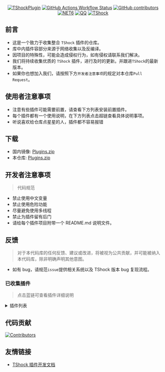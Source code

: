 <div align = "center">
  
[![TShockPlugin](https://socialify.git.ci/Controllerdestiny/TShockPlugin/image?description=1&descriptionEditable=%E4%B8%80%E4%B8%AA%E6%94%B6%E9%9B%86TShock%E6%8F%92%E4%BB%B6%E7%9A%84%E4%BB%93%E5%BA%93&font=Inter&forks=1&issues=1&name=1&pattern=Diagonal%20Stripes&pulls=1&stargazers=1&theme=Auto)](https://github.com/Controllerdestiny/TShockPlugin)
[![GitHub Actions Workflow Status](https://img.shields.io/github/actions/workflow/status/Controllerdestiny/TShockPlugin/.github%2Fworkflows%2Fplugins_publish.yml)](https://github.com/Controllerdestiny/TShockPlugin/actions)
[![GitHub contributors](https://img.shields.io/github/contributors/Controllerdestiny/TShockPlugin?style=flat)](https://github.com/Controllerdestiny/TShockPlugin/graphs/contributors)
[![NET6](https://img.shields.io/badge/Core-%20.NET_6-blue)](https://dotnet.microsoft.com/zh-cn/)
[![QQ](https://img.shields.io/badge/QQ-EB1923?logo=tencent-qq&logoColor=white)](https://qm.qq.com/cgi-bin/qm/qr?k=54tOesIU5g13yVBNFIuMBQ6AzjgE6f0m&jump_from=webapi&authKey=6jzafzJEqQGzq7b2mAHBw+Ws5uOdl83iIu7CvFmrfm/Xxbo2kNHKSNXJvDGYxhSW)
[![TShock](https://img.shields.io/badge/TShock5.2.0-2B579A.svg?&logo=TShock&logoColor=white)](https://github.com/Pryaxis/TShock)

</div>

## 前言

- 这是一个致力于收集整合 `TShock` 插件的仓库。
- 库中内插件容部分来源于网络收集以及反编译。
- 因项目的特殊性，可能会造成侵权行为，如有侵权请联系我们解决。
- 我们将持续收集优质的 `TShock` 插件，进行及时的更新。并跟进`TShock`的最新版本。
- 如果你也想加入我们，请按照下方`开发者注意事项`的规定对本仓库`Pull Request`。


## 使用者注意事项

- 注意有些插件可能需要前置，请查看下方列表安装前置插件。
- 每个插件都有一个使用说明，在下方列表点击超链查看具体说明事项。
- 听说喜欢给仓库点星星的人，插件都不容易报错

## 下载

- 国内镜像: [Plugins.zip](https://github.moeyy.xyz/https://github.com/Controllerdestiny/TShockPlugin/releases/download/V1.0.0.0/Plugins.zip)
- 本仓库: [Plugins.zip](https://github.com/Controllerdestiny/TShockPlugin/releases/tag/V1.0.0.0)


## 开发者注意事项

> 代码规范

- 禁止使用中文变量
- 禁止使用危险功能
- 尽量避免使用多线程
- 禁止为插件留有后门
- 请给每个插件项目附带一个 README.md 说明文件。

## 反馈

> 对于本代码库的任何反馈、建议或改进，将被视为公共贡献，并可能被纳入本代码库，除非明确声明其他意图。

- 如有 bug，请规范`issue`提供相关系统以及 TShock 版本 bug 复现流程。

### 已收集插件

> 点击蓝链可查看插件详细说明

<Details>
<Summary>插件列表</Summary>

| 名称                                                             |          插件说明           |                                                                       前置                                                                       |
| ---------------------------------------------------------------- |:-----------------------:| :----------------------------------------------------------------------------------------------------------------------------------------------: |
| [ChattyBridge](ChattyBridge/README.md)                           |         用于跨服聊天          |                                                                        无                                                                        |
| [EconomicsAPI](EconomicsAPI/README.md)                           |         经济插件前置          |                                                                        无                                                                        |
| [Economics.RPG](Economics.RPG/README.md)                         |           RPG           |                                                      [EconomicsAPI](EconomicsAPI/README.md)                                                      |
| [Economics.WeaponPlus](Economics.WeaponPlus/README.md)           |          强化武器           |                                                      [EconomicsAPI](EconomicsAPI/README.md)                                                      |
| [Economics.Deal](Economics.RPG/README.md)                        |          交易插件           |                                                      [EconomicsAPI](EconomicsAPI/README.md)                                                      |
| [Economics.Shop](Economics.Shop/README.md)                       |          商店插件           | [EconomicsAPI](EconomicsAPI/README.md)<br>[Economics.RPG](https://github.com/Controllerdestiny/TShockPlugin/blob/master/Economics.RPG/README.md) |
| [Economics.Skill](Economics.Skill/README.md)                     |          技能插件           | [EconomicsAPI](EconomicsAPI/README.md)<br>[Economics.RPG](https://github.com/Controllerdestiny/TShockPlugin/blob/master/Economics.RPG/README.md) |
| [Economics.Regain](Economics.Regain/README.md)                   |          物品回收           |                                                      [EconomicsAPI](EconomicsAPI/README.md)                                                      |
| [Economics.Projectile](Economics.Projectile/README.md)           |          自定义弹幕          |                                [EconomicsAPI](EconomicsAPI/README.md)<br>[Economics.RPG](Economics.RPG/README.md)                                |
| [Economics.NPC](Economics.NPC/README.md)                         |          任务插件           |                                                      [EconomicsAPI](EconomicsAPI/README.md)                                                      |
| [Economics.Task](Economics.Task/README.md)                       |         自定义怪物奖励         | [EconomicsAPI](EconomicsAPI/README.md)<br>[Economics.RPG](https://github.com/Controllerdestiny/TShockPlugin/blob/master/Economics.RPG/README.md) |
| [CreateSpawn](CreateSpawn/README.md)                             |         出生点建筑生成         |                                                                        无                                                                        |
| [AutoBroadcast](AutoBroadcast/README.md)                         |          自动广播           |                                                                        无                                                                        |
| [AutoTeam](AutoTeam/README.md)                                   |          自动队伍           |                                                                        无                                                                        |
| [BridgeBuilder](BridgeBuilder/README.md)                         |          快速铺桥           |                                                                        无                                                                        |
| [OnlineGiftPackage](OnlineGiftPackage/README.md)                 |          在线礼包           |                                                                        无                                                                        |
| [LifemaxExtra](LifemaxExtra/README.md)                           |        吃更多生命果/水晶        |                                                                        无                                                                        |
| [DisableMonsLoot](DisableMonsLoot/README.md)                     |          禁怪物掉落          |                                                                        无                                                                        |
| [PermaBuff](PermaBuff/README.md)                                 |         永久 Buff         |                                                                        无                                                                        |
| [ShortCommand](ShortCommand/README.md)                           |          简短指令           |                                                                        无                                                                        |
| [ProgressBag](ProgressBag/README.md)                             |          进度礼包           |                                                                        无                                                                        |
| [CriticalHit](CriticalHit/README.md)                             |          击打提示           |                                                                        无                                                                        |
| [Back](Back/README.md)                                           |          死亡回溯           |                                                                        无                                                                        |
| [BanNpc](BanNpc/README.md)                                       |         阻止怪物生成          |                                                                        无                                                                        |
| [MapTeleport](MapTp/README.md)                                   |         双击大地图传送         |                                                                        无                                                                        |
| [RandReSpawn](RandRespawn/README.md)                             |          随机出生点          |                                                                        无                                                                        |
| [CGive](CGive/README.md)                                         |          离线命令           |                                                                        无                                                                        |
| [RainbowChat](RainbowChat/README.md)                             |        每次说话颜色不一样        |                                                                        无                                                                        |
| [NormalDropsBags](NormalDropsBags/README.md)                     |         普通难度宝藏袋         |                                                                        无                                                                        |
| [DisableSurfaceProjectiles](DisableSurfaceProjectiles/README.md) |          禁地表弹幕          |                                                                        无                                                                        |
| [RecipesBrowser](RecipesBrowser/README.md)                       |           合成表           |                                                                        无                                                                        |
| [DisableGodMod](DisableGodMod/README.md)                         |         阻止玩家无敌          |                                                                        无                                                                        |
| [TownNPCHomes](TownNPCHomes/README.md)                           |        NPC 快速回家         |                                                                        无                                                                        |
| [RegionView](RegionView/README.md)                               |         显示区域边界          |                                                                        无                                                                        |
| [Noagent](Noagent/README.md)                                     |       禁止代理 ip 进入        |                                                                        无                                                                        |
| [SwitchCommands](SwitchCommands/README.md)                       |         区域执行指令          |                                                                        无                                                                        |
| [GolfRewards](GolfRewards/README.md)                             |          高尔夫奖励          |                                                                        无                                                                        |
| [DataSync](DataSync/README.md)                                   |          进度同步           |                                                                        无                                                                        |
| [ProgressRestrict](ProgressRestrict/README.md)                   |          超进度检测          |                                                          [DataSync](DataSync/README.md)                                                          |
| [PacketsStop](PacketsStop/README.md)                             |          数据包拦截          |                                                                        无                                                                        |
| [DeathDrop](DeathDrop/README.md)                                 |     怪物死亡随机和自定义掉落物品      |                                                                        无                                                                        |
| [DTEntryBlock](DTEntryBlock/README.md)                           |        阻止进入地牢或神庙        |                                                                        无                                                                        |
| [PerPlayerLoot](PerPlayerLoot/README.md)                         |        玩家战利品单独箱子        |                                                                        无                                                                        |
| [PvPer](PvPer/README.md)                                         |          决斗系统           |                                                                        无                                                                        |
| [DumpTerrariaID](DumpTerrariaID/README.md)                       |          输出 ID          |                                                                        无                                                                        |
| [DamageStatistic](DamageStatistic/README.md)                     |          伤害统计           |                                                                        无                                                                        |
| [AdditionalPylons](AdditionalPylons/README.md)                   |         放置更多晶塔          |                                                                        无                                                                        |
| [History](History/README.md)                                     |         历史图格记录          |                                                                        无                                                                        |
| [Invincibility](Invincibility/README.md)                         |          限时无敌           |                                                                        无                                                                        |
| [Ezperm](Ezperm/README.md)                                       |          批量改权限          |                                                                        无                                                                        |
| [AutoClear](Autoclear/README.md)                                 |         智能自动扫地          |                                                                        无                                                                        |
| [EssentialsPlus](EssentialsPlus/README.md)                       |         更多管理指令          |                                                                        无                                                                        |
| [ShowArmors](ShowArmors/README.md)                               |          展示装备栏          |                                                                        无                                                                        |
| [VeinMiner](VeinMiner/README.md)                                 |          连锁挖矿           |                                                                        无                                                                        |
| [PersonalPermission](PersonalPermission/README.md)               |        为玩家单独设置权限        |                                                                        无                                                                        |
| [ItemPreserver](ItemPreserver/README.md)                         |         指定物品不消耗         |                                                                        无                                                                        |
| [SimultaneousUseFix](SimultaneousUseFix/README.md)               |     解决卡双锤卡星旋机枪之类的问题     |                                      [Chireiden.TShock.Omni](https://github.com/sgkoishi/yaaiomni/releases)                                       |
| [Challenger](Challenger/README.md)                               |          挑战者模式          |                                                                        无                                                                        |
| [MiniGamesAPI](MiniGamesAPI/README.md)                           |        豆沙小游戏 API        |                                                                        无                                                                        |
| [BuildMaster](BuildMaster/README.md)                             |      豆沙小游戏·建筑大师模式       |                                                      [MiniGamesAPI](MiniGamesAPI/README.md)                                                      |
| [journeyUnlock](journeyUnlock/README.md)                         |         解锁旅途物品          |                                                                        无                                                                        |
| [ListPlugins](ListPlugins/README.md)                             |          查已装插件          |                                                                        无                                                                        |
| [BagPing](BagPing/README.md)                                     |        地图上标记宝藏袋         |                                                                        无                                                                        |
| [ServerTools](ServerTools/README.md)                             |         服务器管理工具         |                                                                        无                                                                        |
| [Platform](Platform/README.md)                                   |         判断玩家设备          |                                                                        无                                                                        |
| [CaiLib](CaiLib/README.md)                                       |        Cai 的前置库         |                                                                        无                                                                        |
| [GenerateMap](GenerateMap/README.md)                             |         生成地图图片          |                                                             [CaiLib](CaiLib/README.md)                                                           |
| [RestInventory](RestInventory/README.md)                         |     提供 REST 查询背包接口      |                                                                        无                                                                        |
| [WikiLangPackLoader](WikiLangPackLoader/README.md)               |     为服务器加载 Wiki 语言包     |                                                                        无                                                                        |
| [HelpPlus](HelpPlus/README.md)                                   |      修复和增强 Help 命令      |                                                                        无                                                                        |
| [CaiBot](CaiBot/README.md)                                       |       CaiBot 适配插件       |                                                                     自带前置                                                                     |
| [HouseRegion](HouseRegion/README.md)                             |          圈地插件           |                                                                        无                                                                        |
| [SignInSign](SignInSign/README.md)                               |         告示牌登录插件         |                                                                        无                                                                        |
| [WeaponPlusCostCoin](WeaponPlusCostCoin/README.md)               |         武器强化钱币版         |                                                                        无                                                                        |
| [Respawn](Respawn/README.md)                                     |          原地复活           |                                                                        无                                                                        |
| [EndureBoost](EndureBoost/README.md)                             |     物品一定数量后长时间buff      |                                                                        无                                                                        |
| [AnnouncementBoxPlus](AnnouncementBoxPlus/README.md)             |         广播盒功能强化         |                                                                        无                                                                        |
| [ConsoleSql](ConsoleSql/README.md)                               |     允许你在控制台执行SQL语句      |                                                                        无                                                                        |
| [ProgressControl](ProgressControls/README.md)                    |      计划书（自动化控制服务器）      |                                                                        无                                                                        |
| [RealTime](RealTime/README.md)                                   |      使服务器内时间同步现实时间      |                                                                        无                                                                        |
| [GoodNight](GoodNight/README.md)                                 |           宵禁            |                                                                        无                                                                        |
| [Musicplayer](musicplayer/README.md)                             |         简易音乐播放器         |                                                                        无                                                                        |
| [TimerKeeper](TimerKeeper/README.md)                             |         保存计时器状态         |                                                                        无                                                                        |
| [Chameleon](Chameleon/README.md)                                 |          进服前登录          |                                                                        无                                                                        |
| [AutoPluginManager](AutoPluginManager/README.md)                 |        一键自动更新插件         |                                                                        无                                                                        |
| [SpclPerm](SpclPerm/README.md)                                   |          服主特权           |                                                                        无                                                                        |
| [MonsterRegen](MonsterRegen/README.md)                           |         怪物进度回血          |                                                                        无                                                                        |
| [HardPlayerDrop](HardPlayerDrop/README.md)                       |        硬核死亡掉生命水晶        |                                                                        无                                                                        |
| [ReFishTask](ReFishTask/README.md)                               |        自动刷新渔夫任务         |                                                                        无                                                                        |
| [Sandstorm](Sandstorm/README.md)                                 |          切换沙尘暴          |                                                                        无                                                                        |
| [RandomBroadcast](RandomBroadcast/README.md)                     |          随机广播           |                                                                        无                                                                        |
| [BedSet](BedSet/README.md)                                       |        设置并记录重生点         |                                                                        无                                                                        |
| [ConvertWorld](ConvertWorld/README.md)                           |     击败怪物转换世界物品        |                                                                        无                                                                        |
| [AutoStoreItems](AutoStoreItems/README.md)                       |           自动储存             |                                                                        无                                                                        |
| [ZHIPlayerManager](ZHIPlayerManager/README.md)                   |        zhi的玩家管理插件        |                                                                        无                                                                        |
| [SpawnInfra](SpawnInfra/README.md)                               |           生成基础建设          |                                                                        无                                                                        |
| [CNPCShop](CNPCShop/README.md)                                   |          自定义NPC商店          |                                                                        无                                                                        |
| [SessionSentinel](SessionSentinel/README.md)                     |    处理长时间不发送数据包的玩家  |                                                                        无                                                                        |
| [TeleportRequest](TeleportRequest/README.md)                     |             传送请求            |                                                                        无                                                                        |
| [CaiRewardChest](CaiRewardChest/README.md)                     | 将自然生成的箱子变为所有人都可以领一次的奖励箱 |    


</Details>

## 代码贡献

[![Contributors](https://stats.deeptrain.net/contributor/Controllerdestiny/TShockPlugin)](https://github.com/Controllerdestiny/TShockPlugin/graphs/contributors)

## 友情链接

- [TShock 插件开发文档](https://github.com/ACaiCat/TShockPluginDocument)
